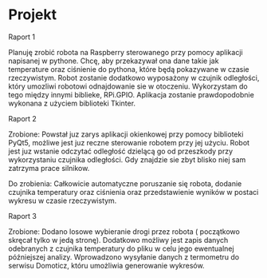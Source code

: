 # Projekt
Raport 1

Planuję zrobić robota na Raspberry sterowanego przy pomocy aplikacji napisanej w pythone. Chcę, aby przekazywał ona dane takie jak temperature oraz ciśnienie do pythona, które będą pokazywane w czasie rzeczywistym. Robot zostanie dodatkowo wyposażony w czujnik odległości, który umozliwi robotowi odnajdowanie sie w otoczeniu. Wykorzystam do tego między innymi biblieke, RPi.GPIO. Aplikacja zostanie prawdopodobnie wykonana z użyciem biblioteki Tkinter. 

Raport 2

Zrobione: Powstał juz zarys aplikacji okienkowej przy pomocy biblioteki PyQt5, możliwe jest juz reczne sterowanie robotem przy jej użyciu. Robot jest juz wstanie odczytać odległość dzielącą go od przeszkody przy wykorzystaniu czujnika odległości. Gdy znajdzie sie zbyt blisko niej sam zatrzyma prace silnikow.

Do zrobienia: Całkowicie automatyczne poruszanie się robota, dodanie czujnika temperatury oraz ciśnienia oraz przedstawienie wyników w postaci wykresu w czasie rzeczywistym.

Raport 3

Zrobione: Dodano losowe wybieranie drogi przez robota ( początkowo skręcał tylko w jedą stronę). Dodatkowo możliwy jest zapis danych odebranych z czujnika temperatury do pliku w celu jego ewentualnej późniejszej analizy. Wprowadzono wysyłanie danych z termometru do serwisu Domoticz, któru umożliwia generowanie wykresów. 
